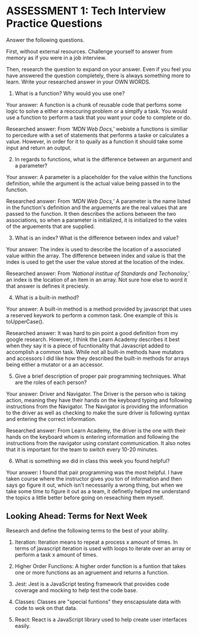 # ASSESSMENT 1: Tech Interview Practice Questions
Answer the following questions.

First, without external resources. Challenge yourself to answer from memory as if you were in a job interview.

Then, research the question to expand on your answer. Even if you feel you have answered the question completely, there is always something more to learn. Write your researched answer in your OWN WORDS.

1. What is a function? Why would you use one?

  Your answer: A function is a chunk of reusable code that perfoms some logic to solve a either a reoccuring problem or a simplfy a task. You would use a function to perform a task that you want your code to complete or do.

  Researched answer: From *'MDN Web Docs,'* webiste a functions is similiar to percedure with a set of statements that performs a taske or calculates a value. However, in order for it to quaily as a function it should take some input and return an output.
  
2. In regards to functions, what is the difference between an argument and a parameter?

  Your answer: A parameter is a placeholder for the value within the functions definition, while the argument is the actual value being passed in to the function.

  Researched answer: From *'MDN Web Docs,'* A parameter is the name listed in the function's definition and the arguements are the real values that are passed to the function. It then describes the actions between the two associations, so when a parameter is initialized, it is initialized to the vales of the arguements that are supplied. 



3. What is an index? What is the difference between index and value?

  Your answer: The index is used to describe the location of a associated value within the array. The difference between index and value is that the index is used to get the user the value stored at the location of the index.

  Researched answer: From *'National institue of Standards and Techonoloy,'* an index is the location of an item in an array. Not sure how else to word it that answer is defines it preciesly.



4. What is a built-in method?

  Your answer: A built-in method is a method provided by javascript that uses a reserved keywork to perform a common task. One example of this is toUpperCase(). 

  Researched answer: It was hard to pin point a good definition from my google research. However, I think the Learn Academy describes it best when they say it is a piece of fucntionality that Javascript added to accomplish a common task. While not all built-in methods have mutators and accessors I did like how they described the built-in methods for arrays being either a mutator or a an accessor.



5. Give a brief description of proper pair programming techniques. What are the roles of each person?

  Your answer: Driver and Navigator. The Driver is the person who is taking action, meaning they have their hands on the keyboard typing and following instructions from the Navigator. The Navigator is providing the information to the driver as well as checking to make the sure driver is following syntax and entering the correct information. 

  Researched answer: From Learn Academy, the driver is the one with their hands on the keyboard whom is entering information and following the instructions from the navigator using constant communication. It also notes that it is important for the team to switch every 10-20 minutes. 



6. What is something we did in class this week you found helpful?  

  Your answer: I found that pair programming was the most helpful. I have taken course where the instructor gives you ton of information and then says go figure it out, which isn't necessarily a wrong thing, but when we take some time to figure it out as a team, it definetly helped me understand the topics a little better before going on reseaching them myself.



## Looking Ahead: Terms for Next Week

Research and define the following terms to the best of your ability.

1. Iteration: Iteration means to repeat a process x amount of times. In terms of javascript iteration is used with loops to iterate over an array or perform a task x amount of times.

2. Higher Order Functions: A higher order function is a funtion that takes one or more functions as an agruement and returns a function.

3. Jest: Jest is a JavaScript testing framework that provides code coverage and mocking to help test the code base. 

4. Classes: Classes are "special funtions" they enscapsulate data with code to wok on that data.

5. React: React is a JavaScript library used to help create user interfaces easily.
